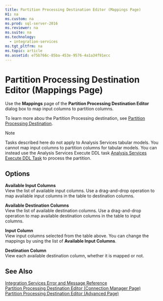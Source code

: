 ```yaml
---
title: Partition Processing Destination Editor (Mappings Page)
H1: na
ms.custom: na
ms.prod: sql-server-2016
ms.reviewer: na
ms.suite: na
ms.technology: 
  - integration-services
ms.tgt_pltfrm: na
ms.topic: article
ms.assetid: e75b766c-85ba-453e-9576-4a1a34f91ecc
---
```

# Partition Processing Destination Editor (Mappings Page)
  Use the **Mappings** page of the **Partition Processing Destination Editor** dialog box to map input columns to partition columns.  
  
 To learn more abou the Partition Processing destination, see [Partition Processing Destination](../../Topics/TopicNameNotContainA/Partition-Processing-Destination.md).  
  
> [!NOTE]  
>  Tasks described here do not apply to Analysis Services tabular models.  You cannot map input columns to partition columns for tabular models. You can instead use the Analysis Services Execute DDL task [Analysis Services Execute DDL Task](../../Topics/TopicNameNotContainA/Analysis-Services-Execute-DDL-Task.md) to process the partition.  
  
## Options  
 **Available Input Columns**  
 View the list of available input columns. Use a drag-and-drop operation to map available input columns in the table to destination columns.  
  
 **Available Destination Columns**  
 View the list of available destination columns. Use a drag-and-drop operation to map available destination columns in the table to input columns.  
  
 **Input Column**  
 View input columns selected from the table above. You can change the mappings by using the list of **Available Input Columns**.  
  
 **Destination Column**  
 View each available destination column, whether it is mapped or not.  
  
## See Also  
 [Integration Services Error and Message Reference](../../Topics/TopicNameNotContainA/Integration-Services-Error-and-Message-Reference.md)   
 [Partition Processing Destination Editor &#40;Connection Manager Page&#41;](../../Topics/TopicNameNotContainA/Partition-Processing-Destination-Editor--Connection-Manager-Page-.md)   
 [Partition Processing Destination Editor &#40;Advanced Page&#41;](../../Topics/TopicNameNotContainA/Partition-Processing-Destination-Editor--Advanced-Page-.md)  
  
  
